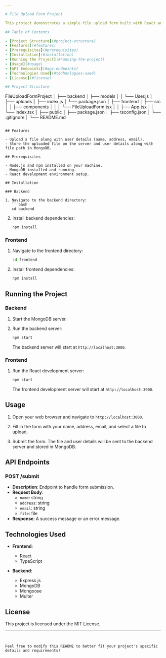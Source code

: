 ```yaml
---

# File Upload Form Project

This project demonstrates a simple file upload form built with React and TypeScript on the frontend and an Express.js server with MongoDB on the backend.

## Table of Contents

- [Project Structure](#project-structure)
- [Features](#features)
- [Prerequisites](#prerequisites)
- [Installation](#installation)
- [Running the Project](#running-the-project)
- [Usage](#usage)
- [API Endpoints](#api-endpoints)
- [Technologies Used](#technologies-used)
- [License](#license)

## Project Structure

```
FileUploadFormProject
│
├── backend
│   ├── models
│   │   └── User.js
│   ├── uploads
│   ├── index.js
│   └── package.json
│
├── frontend
│   ├── src
│   │   ├── components
│   │   │   └── FileUploadForm.tsx
│   │   ├── App.tsx
│   │   └── index.tsx
│   ├── public
│   ├── package.json
│   ├── tsconfig.json
│   └── .gitignore
│
└── README.md
```

## Features

- Upload a file along with user details (name, address, email).
- Store the uploaded file on the server and user details along with file path in MongoDB.

## Prerequisites

- Node.js and npm installed on your machine.
- MongoDB installed and running.
- React development environment setup.

## Installation

### Backend

1. Navigate to the backend directory:
   ```bash
   cd backend
   ```

2. Install backend dependencies:
   ```bash
   npm install
   ```

### Frontend

1. Navigate to the frontend directory:
   ```bash
   cd frontend
   ```

2. Install frontend dependencies:
   ```bash
   npm install
   ```

## Running the Project

### Backend

1. Start the MongoDB server.

2. Run the backend server:
   ```bash
   npm start
   ```

   The backend server will start at `http://localhost:3000`.

### Frontend

1. Run the React development server:
   ```bash
   npm start
   ```

   The frontend development server will start at `http://localhost:3000`.

## Usage

1. Open your web browser and navigate to `http://localhost:3000`.

2. Fill in the form with your name, address, email, and select a file to upload.

3. Submit the form. The file and user details will be sent to the backend server and stored in MongoDB.

## API Endpoints

### POST /submit

- **Description**: Endpoint to handle form submission.
- **Request Body**:
  - `name`: string
  - `address`: string
  - `email`: string
  - `file`: file
- **Response**: A success message or an error message.

## Technologies Used

- **Frontend**:
  - React
  - TypeScript

- **Backend**:
  - Express.js
  - MongoDB
  - Mongoose
  - Multer

## License

This project is licensed under the MIT License.

---
```


Feel free to modify this README to better fit your project's specific details and requirements!